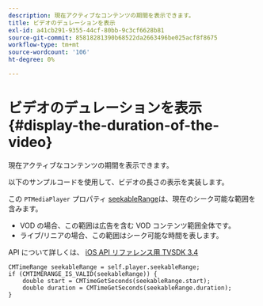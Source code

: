 ```yaml
---
description: 現在アクティブなコンテンツの期間を表示できます。
title: ビデオのデュレーションを表示
exl-id: a41cb291-9355-44cf-80bb-9c3cf6628b81
source-git-commit: 85818281390b68522da2663496be025acf8f8675
workflow-type: tm+mt
source-wordcount: '106'
ht-degree: 0%

---
```


# ビデオのデュレーションを表示 {#display-the-duration-of-the-video}

現在アクティブなコンテンツの期間を表示できます。

以下のサンプルコードを使用して、ビデオの長さの表示を実装します。

この `PTMediaPlayer` プロパティ [seekableRange](https://help.adobe.com/en_US/primetime/api/psdk/appledoc/Classes/PTMediaPlayer.html#//api/name/seekableRange)は、現在のシーク可能な範囲を含みます。

* VOD の場合、この範囲は広告を含む VOD コンテンツ範囲全体です。
* ライブ/リニアの場合、この範囲はシーク可能な時間を表します。

API について詳しくは、 [iOS API リファレンス用 TVSDK 3.4](https://help.adobe.com/en_US/primetime/api/psdk/appledoc_v3/index.html)

<!--<a id="example_A153BE3AC03F43C6BF3A156316A08CD3"></a>-->

```
CMTimeRange seekableRange = self.player.seekableRange;  
if (CMTIMERANGE_IS_VALID(seekableRange)) { 
    double start = CMTimeGetSeconds(seekableRange.start);  
    double duration = CMTimeGetSeconds(seekableRange.duration); 
}
```
